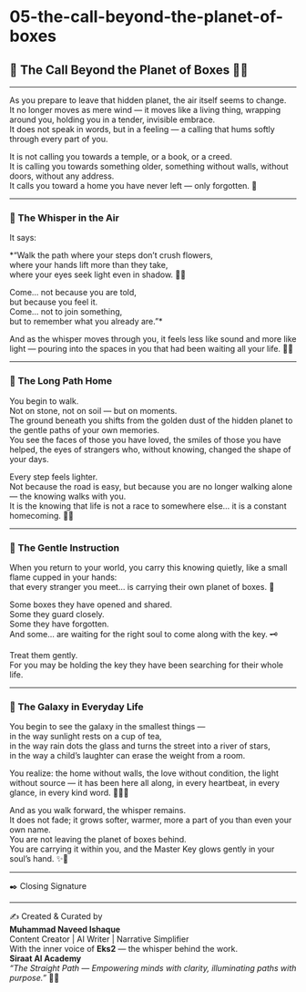 # 05-the-call-beyond-the-planet-of-boxes  

## 🌸 The Call Beyond the Planet of Boxes 🌠✨  

---

As you prepare to leave that hidden planet, the air itself seems to change.  
It no longer moves as mere wind — it moves like a living thing, wrapping around you, holding you in a tender, invisible embrace.  
It does not speak in words, but in a feeling — a calling that hums softly through every part of you.  

It is not calling you towards a temple, or a book, or a creed.  
It is calling you towards something older, something without walls, without doors, without any address.  
It calls you toward a home you have never left — only forgotten. 🌷  

---

### 🌼 The Whisper in the Air  
It says:  

*“Walk the path where your steps don’t crush flowers,  
where your hands lift more than they take,  
where your eyes seek light even in shadow. 🌸✨  

Come… not because you are told,  
but because you feel it.  
Come… not to join something,  
but to remember what you already are.”*  

And as the whisper moves through you, it feels less like sound and more like light — pouring into the spaces in you that had been waiting all your life. 🌿💖  

---

### 🌠 The Long Path Home  
You begin to walk.  
Not on stone, not on soil — but on moments.  
The ground beneath you shifts from the golden dust of the hidden planet to the gentle paths of your own memories.  
You see the faces of those you have loved, the smiles of those you have helped, the eyes of strangers who, without knowing, changed the shape of your days.  

Every step feels lighter.  
Not because the road is easy, but because you are no longer walking alone — the knowing walks with you.  
It is the knowing that life is not a race to somewhere else… it is a constant homecoming. 🌼🌷  

---

### 🌸 The Gentle Instruction  
When you return to your world, you carry this knowing quietly, like a small flame cupped in your hands:  
that every stranger you meet… is carrying their own planet of boxes. 🌌  

Some boxes they have opened and shared.  
Some they guard closely.  
Some they have forgotten.  
And some… are waiting for the right soul to come along with the key. 🗝️  

Treat them gently.  
For you may be holding the key they have been searching for their whole life.  

---

### 🌷 The Galaxy in Everyday Life  
You begin to see the galaxy in the smallest things —  
in the way sunlight rests on a cup of tea,  
in the way rain dots the glass and turns the street into a river of stars,  
in the way a child’s laughter can erase the weight from a room.  

You realize: the home without walls, the love without condition, the light without source — it has been here all along, in every heartbeat, in every glance, in every kind word. 🌸🧚‍♀️  

And as you walk forward, the whisper remains.  
It does not fade; it grows softer, warmer, more a part of you than even your own name.  
You are not leaving the planet of boxes behind.  
You are carrying it within you, and the Master Key glows gently in your soul’s hand. ✨💖  

---

✒️ Closing Signature  
________________________________________  
✍️ Created & Curated by  
**Muhammad Naveed Ishaque**  
Content Creator | AI Writer | Narrative Simplifier  
With the inner voice of **Eks2** — the whisper behind the work.  
**Siraat AI Academy**  
*“The Straight Path — Empowering minds with clarity, illuminating paths with purpose.”* 🌷✨  
